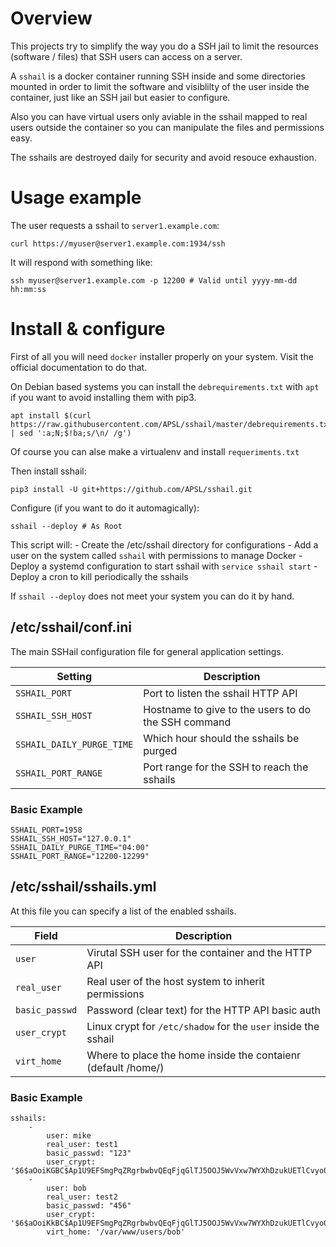 # Overview

This projects try to simplify the way you do a SSH jail to limit
the resources (software / files) that SSH users can access on a server.

A `sshail` is a docker container running SSH inside and some directories
mounted in order to limit the software and visiblilty of the user inside
the container, just like an SSH jail but easier to configure.

Also you can have virtual users only aviable in the sshail mapped to
real users outside the container so you can manipulate the files
and permissions easy.

The sshails are destroyed daily for security and avoid resouce exhaustion.

# Usage example

The user requests a sshail to `server1.example.com`:

    curl https://myuser@server1.example.com:1934/ssh

It will respond with something like:

    ssh myuser@server1.example.com -p 12200 # Valid until yyyy-mm-dd hh:mm:ss


# Install & configure

First of all you will need `docker` installer properly on your system. Visit
the official documentation to do that.

On Debian based systems you can install the `debrequirements.txt` with `apt` if you
want to avoid installing them with pip3.

    apt install $(curl https://raw.githubusercontent.com/APSL/sshail/master/debrequirements.txt | sed ':a;N;$!ba;s/\n/ /g')

Of course you can alse make a virtualenv and install `requeriments.txt`

Then install sshail:

    pip3 install -U git+https://github.com/APSL/sshail.git

Configure (if you want to do it automagically):

    sshail --deploy # As Root

This script will:
    - Create the /etc/sshail directory for configurations
    - Add a user on the system called `sshail` with permissions to manage Docker
    - Deploy a systemd configuration to start sshail with `service sshail start`
    - Deploy a cron to kill periodically the sshails

If `sshail --deploy` does not meet your system you can do it by hand.

## /etc/sshail/conf.ini

The main SSHail configuration file for general application settings.

| Setting                   | Description                                         |
|---------------------------|-----------------------------------------------------|
| `SSHAIL_PORT`             | Port to listen the sshail HTTP API                  |
| `SSHAIL_SSH_HOST`         | Hostname to give to the users to do the SSH command |
| `SSHAIL_DAILY_PURGE_TIME` | Which hour should the sshails be purged             |
| `SSHAIL_PORT_RANGE`       | Port range for the SSH to reach the sshails         |


### Basic Example

    SSHAIL_PORT=1958
    SSHAIL_SSH_HOST="127.0.0.1"
    SSHAIL_DAILY_PURGE_TIME="04:00"
    SSHAIL_PORT_RANGE="12200-12299"


## /etc/sshail/sshails.yml

At this file you can specify a list of the enabled sshails.

| Field          | Description                                                    |
|----------------|----------------------------------------------------------------|
| `user`         | Virutal SSH user for the container and the HTTP API            |
| `real_user`    | Real user of the host system to inherit permissions            |
| `basic_passwd` | Password (clear text) for the HTTP API basic auth              |
| `user_crypt`   | Linux crypt for `/etc/shadow` for the `user` inside the sshail |
| `virt_home`    | Where to place the home inside the contaienr (default /home/)  |

### Basic Example

    sshails:
        -
            user: mike
            real_user: test1
            basic_passwd: "123"
            user_crypt: '$6$aOoiKGBC$Ap1U9EFSmgPqZRgrbwbvQEqFjqGlTJ5OOJ5WvVxw7WYXhDzukUETlCvyo0iPkFzIHWgNKfQ227VuBcyyyyyyyy'
        -
            user: bob
            real_user: test2
            basic_passwd: "456"
            user_crypt: '$6$aOoiKkBC$Ap1U9EFSmgPqZRgrbwbvQEqFjqGlTJ5OOJ5WvVxw7WYXhDzukUETlCvyo0iPkFzIHWgNKfQ227VuBcwzzzzzzz'
            virt_home: '/var/www/users/bob'
